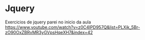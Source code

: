 # Jquery
Exercicios de jquery
parei no inicio da aula 
https://www.youtube.com/watch?v=z0C4IPD957Q&list=PLXik_5Br-zO90OxZBRvMR3yGVpsHqeXH7&index=42
